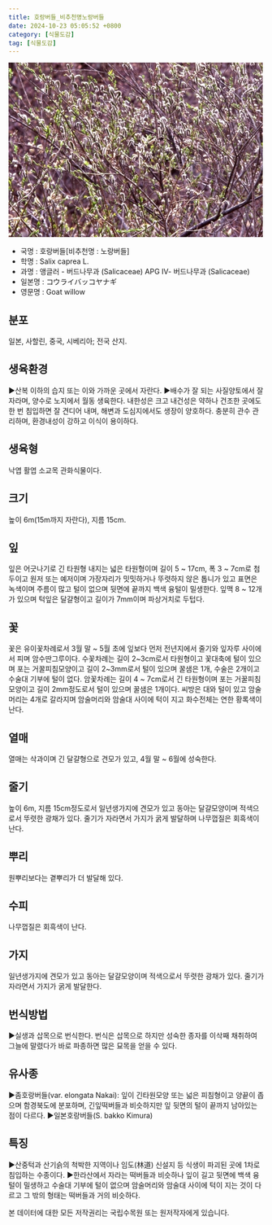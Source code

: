 ```yaml
---
title: 호랑버들_비추천명노랑버들
date: 2024-10-23 05:05:52 +0800
category: [식물도감]
tag: [식물도감]
---
```




![호랑버들[비추천명 : 노랑버들]](/assets/img/fileUpload/plants/basic/Salicaceae/Salix/16812/1_th2.JPG)
- 국명 : 호랑버들[비추천명 : 노랑버들]
- 학명 : Salix caprea L.
- 과명 : 앵글러 - 버드나무과 (Salicaceae) APG Ⅳ- 버드나무과 (Salicaceae)
- 일본명 : コウライバッコヤナギ
- 영문명 : Goat willow


## 분포
일본, 사할린, 중국, 시베리아; 전국 산지.
## 생육환경
▶산복 이하의 습지 또는 이와 가까운 곳에서 자란다. 
▶배수가 잘 되는 사질양토에서 잘 자라며, 양수로 노지에서 월동 생육한다. 내한성은 크고 내건성은 약하나 건조한 곳에도 한 번 침입하면 잘 견디어 내며, 해변과 도심지에서도 생장이 양호하다. 충분히 관수 관리하며, 환경내성이 강하고 이식이 용이하다.
## 생육형
낙엽 활엽 소교목 관화식물이다.
## 크기
높이 6m(15m까지 자란다), 지름 15cm.
## 잎
잎은 어긋나기로 긴 타원형 내지는 넓은 타원형이며 길이 5 ~ 17cm, 폭 3 ~ 7cm로 첨두이고 원저 또는 예저이며 가장자리가 밋밋하거나 뚜렷하지 않은 톱니가 있고 표면은 녹색이며 주름이 많고 털이 없으며 뒷면에 끝까지 백색 융털이 밀생한다. 잎맥 8 ~ 12개가 있으며 턱잎은 달걀형이고 길이가 7mm이며 파상거치로 두텁다.
## 꽃
꽃은 유이꽃차례로서 3월 말 ~ 5월 초에 잎보다 먼저 전년지에서 줄기와 잎자루 사이에서 피며 암수딴그루이다. 수꽃차례는 길이 2~3cm로서 타원형이고 꽃대축에 털이 있으며 포는 거꿀피침모양이고 길이 2~3mm로서 털이 있으며 꿀샘은 1개, 수술은 2개이고 수술대 기부에 털이 없다. 암꽃차례는 길이 4 ~ 7cm로서 긴 타원형이며 포는 거꿀피침모양이고 길이 2mm정도로서 털이 있으며 꿀샘은 1개이다. 씨방은 대와 털이 있고 암술머리는 4개로 갈라지며 암술머리와 암술대 사이에 턱이 지고 화수전체는 연한 황록색이 난다.
## 열매
열매는 삭과이며 긴 달걀형으로 견모가 있고, 4월 말 ~ 6월에 성숙한다.
## 줄기
높이 6m, 지름 15cm정도로서 일년생가지에 견모가 있고 동아는 달걀모양이며 적색으로서 뚜렷한 광채가 있다. 줄기가 자라면서 가지가 굵게 발달하며 나무껍질은 회흑색이 난다.
## 뿌리
원뿌리보다는 곁뿌리가 더 발달해 있다.
## 수피
나무껍질은 회흑색이 난다.
## 가지
일년생가지에 견모가 있고 동아는 달걀모양이며 적색으로서 뚜렷한 광채가 있다. 줄기가 자라면서 가지가 굵게 발달한다.
## 번식방법
▶실생과 삽목으로 번식한다. 번식은 삽목으로 하지만 성숙한 종자를 이삭째 채취하여 그늘에 말렸다가 바로 파종하면 많은 묘목을 얻을 수 있다.
## 유사종
▶좀호랑버들(var. elongata Nakai): 잎이 긴타원모양 또는 넓은 피침형이고 양끝이 좁으며 함경북도에 분포하며, 긴잎떡버들과 비슷하지만 잎 뒷면의 털이 끝까지 남아있는 점이 다르다.
▶일본호랑버들(S. bakko Kimura)
## 특징
▶산중턱과 산기슭의 척박한 지역이나 임도(林道) 신설지 등 식생이 파괴된 곳에 1차로 침입하는 수종이다. 
▶한라산에서 자라는 떡버들과 비슷하나 잎이 길고 뒷면에 백색 융털이 밀생하고 수술대 기부에 털이 없으며 암술머리와 암술대 사이에 턱이 지는 것이 다르고 그 밖의 형태는 떡버들과 거의 비슷하다.






본 데이터에 대한 모든 저작권리는 국립수목원 또는 원저작자에게 있습니다.
